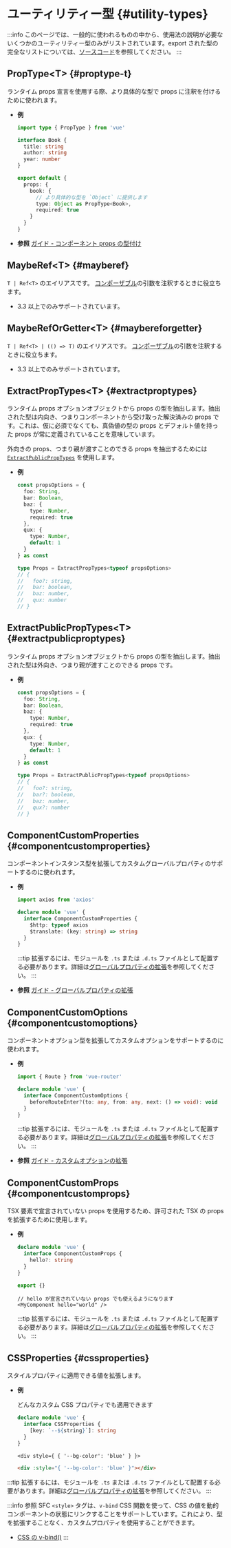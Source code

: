 # ユーティリティー型 {#utility-types}

:::info
このページでは、一般的に使われるものの中から、使用法の説明が必要ないくつかのユーティリティー型のみがリストされています。export された型の完全なリストについては、[ソースコード](https://github.com/vuejs/core/blob/main/packages/runtime-core/src/index.ts#L131)を参照してください。
:::

## PropType\<T> {#proptype-t}

ランタイム props 宣言を使用する際、より具体的な型で props に注釈を付けるために使われます。

- **例**

  ```ts
  import type { PropType } from 'vue'

  interface Book {
    title: string
    author: string
    year: number
  }

  export default {
    props: {
      book: {
        // より具体的な型を `Object` に提供します
        type: Object as PropType<Book>,
        required: true
      }
    }
  }
  ```

- **参照** [ガイド - コンポーネント props の型付け](/guide/typescript/options-api#typing-component-props)

## MaybeRef\<T> {#mayberef}

`T | Ref<T>` のエイリアスです。 [コンポーザブル](/guide/reusability/composables.html)の引数を注釈するときに役立ちます。

- 3.3 以上でのみサポートされています。

## MaybeRefOrGetter\<T> {#maybereforgetter}

`T | Ref<T> | (() => T)` のエイリアスです。 [コンポーザブル](/guide/reusability/composables.html)の引数を注釈するときに役立ちます。

- 3.3 以上でのみサポートされています。

## ExtractPropTypes\<T> {#extractproptypes}

ランタイム props オプションオブジェクトから props の型を抽出します。抽出された型は内向き、つまりコンポーネントから受け取った解決済みの props です。これは、仮に必須でなくても、真偽値の型の props とデフォルト値を持った props が常に定義されていることを意味しています。

外向きの props、つまり親が渡すことのできる props を抽出するためには [`ExtractPublicPropTypes`](#extractpublicproptypes) を使用します。

- **例**

  ```ts
  const propsOptions = {
    foo: String,
    bar: Boolean,
    baz: {
      type: Number,
      required: true
    },
    qux: {
      type: Number,
      default: 1
    }
  } as const

  type Props = ExtractPropTypes<typeof propsOptions>
  // {
  //   foo?: string,
  //   bar: boolean,
  //   baz: number,
  //   qux: number
  // }
  ```

## ExtractPublicPropTypes\<T> {#extractpublicproptypes}

ランタイム props オプションオブジェクトから props の型を抽出します。抽出された型は外向き、つまり親が渡すことのできる props です。

- **例**

  ```ts
  const propsOptions = {
    foo: String,
    bar: Boolean,
    baz: {
      type: Number,
      required: true
    },
    qux: {
      type: Number,
      default: 1
    }
  } as const

  type Props = ExtractPublicPropTypes<typeof propsOptions>
  // {
  //   foo?: string,
  //   bar?: boolean,
  //   baz: number,
  //   qux?: number
  // }
  ```

## ComponentCustomProperties {#componentcustomproperties}

コンポーネントインスタンス型を拡張してカスタムグローバルプロパティのサポートするのに使われます。

- **例**

  ```ts
  import axios from 'axios'

  declare module 'vue' {
    interface ComponentCustomProperties {
      $http: typeof axios
      $translate: (key: string) => string
    }
  }
  ```

  :::tip
  拡張するには、モジュールを `.ts` または `.d.ts` ファイルとして配置する必要があります。詳細は[グローバルプロパティの拡張](/guide/typescript/options-api#augmenting-global-properties)を参照してください。
  :::

- **参照** [ガイド - グローバルプロパティの拡張](/guide/typescript/options-api#augmenting-global-properties)

## ComponentCustomOptions {#componentcustomoptions}

コンポーネントオプション型を拡張してカスタムオプションをサポートするのに使われます。

- **例**

  ```ts
  import { Route } from 'vue-router'

  declare module 'vue' {
    interface ComponentCustomOptions {
      beforeRouteEnter?(to: any, from: any, next: () => void): void
    }
  }
  ```

  :::tip
  拡張するには、モジュールを `.ts` または `.d.ts` ファイルとして配置する必要があります。詳細は[グローバルプロパティの拡張](/guide/typescript/options-api#augmenting-global-properties)を参照してください。
  :::

- **参照** [ガイド - カスタムオプションの拡張](/guide/typescript/options-api#augmenting-custom-options)

## ComponentCustomProps {#componentcustomprops}

TSX 要素で宣言されていない props を使用するため、許可された TSX の props を拡張するために使用します。

- **例**

  ```ts
  declare module 'vue' {
    interface ComponentCustomProps {
      hello?: string
    }
  }

  export {}
  ```

  ```tsx
  // hello が宣言されていない props でも使えるようになります
  <MyComponent hello="world" />
  ```

  :::tip
  拡張するには、モジュールを `.ts` または `.d.ts` ファイルとして配置する必要があります。詳細は[グローバルプロパティの拡張](/guide/typescript/options-api#augmenting-global-properties)を参照してください。
  :::

## CSSProperties {#cssproperties}

スタイルプロパティに適用できる値を拡張します。

- **例**

  どんなカスタム CSS プロパティでも適用できます

  ```ts
  declare module 'vue' {
    interface CSSProperties {
      [key: `--${string}`]: string
    }
  }
  ```

  ```tsx
  <div style={ { '--bg-color': 'blue' } }>
  ```

  ```html
  <div :style="{ '--bg-color': 'blue' }"></div>
  ```

:::tip
拡張するには、モジュールを `.ts` または `.d.ts` ファイルとして配置する必要があります。詳細は[グローバルプロパティの拡張](/guide/typescript/options-api#augmenting-global-properties)を参照してください。
:::

:::info 参照
SFC `<style>` タグは、`v-bind` CSS 関数を使って、CSS の値を動的コンポーネントの状態にリンクすることをサポートしています。これにより、型を拡張することなく、カスタムプロパティを使用することができます。

- [CSS の v-bind()](/api/sfc-css-features#v-bind-in-css)
  :::
